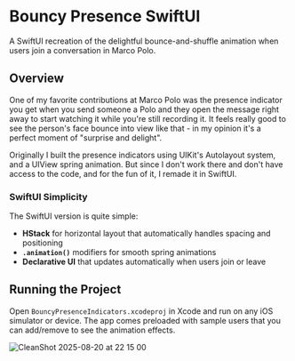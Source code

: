 # Bouncy Presence SwiftUI

A SwiftUI recreation of the delightful bounce-and-shuffle animation when users join a conversation in Marco Polo.

## Overview

One of my favorite contributions at Marco Polo was the presence indicator you get when you send someone a Polo and they open the message right away to start watching it while you're still recording it. It feels really good to see the person's face bounce into view like that - in my opinion it's a perfect moment of "surprise and delight".

Originally I built the presence indicators using UIKit's Autolayout system, and a UIView spring animation. But since I don't work there and don't have access to the code, and for the fun of it, I remade it in SwiftUI.


### SwiftUI Simplicity

The SwiftUI version is quite simple:

- **HStack** for horizontal layout that automatically handles spacing and positioning
- **`.animation()`** modifiers for smooth spring animations
- **Declarative UI** that updates automatically when users join or leave


## Running the Project

Open `BouncyPresenceIndicators.xcodeproj` in Xcode and run on any iOS simulator or device. The app comes preloaded with sample users that you can add/remove to see the animation effects.

![CleanShot 2025-08-20 at 22 15 00](https://github.com/user-attachments/assets/8e7f1561-8229-458a-867f-5b24f2d6b145)
